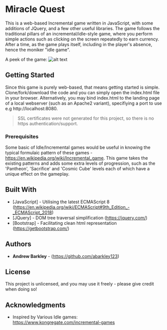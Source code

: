 # Miracle Quest

This is a web-based Incremental game written in JavaScript, with some additions of JQuery, and a few other useful libraries. The game follows the traditional pillars of an incremental/idle-style game, where you perform simple actions such as clicking on the screen repeatedly to earn currency. After a time, as the game plays itself, including in the player's absence, hence the moniker "idle game". 

A peek of the game: 
![alt text](https://github.com/abarkley123/Miracle-Quest/blob/master/data/screenshot.png "Screenshot of gameplay")


## Getting Started

Since this game is purely web-based, that means getting started is simple. Clone/fork/download the code and you can simply open the index.html file in your browser. Alternatively, you may bind index.html to the landing page of a local webserver (such as an Apache2 variant), specifiying a port to use e.g http://localhost:8080. 

> SSL certificates were not generated for this project, so there is no https authentication/support.


### Prerequisites

Some basic of Idle/Incremental games would be useful in knowing the typical formulaic pattern of these games - https://en.wikipedia.org/wiki/Incremental_game. This game takes the existing patterns and adds some extra levels of progression, such as the 'Pantheon', 'Sacrifice' and 'Cosmic Cube' levels each of which have a unique effect on the gameplay.

## Built With

* [JavaScript] - Utilising the latest ECMAScript 8 (https://en.wikipedia.org/wiki/ECMAScript#9th_Edition_-_ECMAScript_2018)
* [JQuery] - DOM tree traversal simplification (https://jquery.com/)
* [Bootstrap] - Facilitating clean html representation (https://getbootstrap.com/)

## Authors

*  **Andrew Barkley** - (https://github.com/abarkley123)

## License

This project is unlicensed, and you may use it freely - please give credit when doing so!

## Acknowledgments

* Inspired by Various Idle games: https://www.kongregate.com/incremental-games

